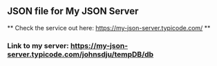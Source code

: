 ## JSON file for My JSON Server
** Check the service out here: https://my-json-server.typicode.com/ **

### Link to my server: https://my-json-server.typicode.com/johnsdju/tempDB/db
